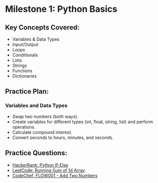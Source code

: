 # Milestone 1: Python Basics

## Key Concepts Covered:
- Variables & Data Types
- Input/Output
- Loops
- Conditionals
- Lists
- Strings
- Functions
- Dictionaries

## Practice Plan:

### Variables and Data Types
- Swap two numbers (both ways).
- Create variables for different types (int, float, string, list) and perform operations.
- Calculate compound interest.
- Convert seconds to hours, minutes, and seconds.

## Practice Questions:
- [HackerRank: Python If-Else](https://www.hackerrank.com/challenges/py-if-else/submissions/code/417104205)
- [LeetCode: Running Sum of 1d Array](https://leetcode.com/problems/running-sum-of-1d-array/submissions/1505158808)
- [CodeChef: FLOW001 - Add Two Numbers](https://www.codechef.com/viewsolution/1122449871)
